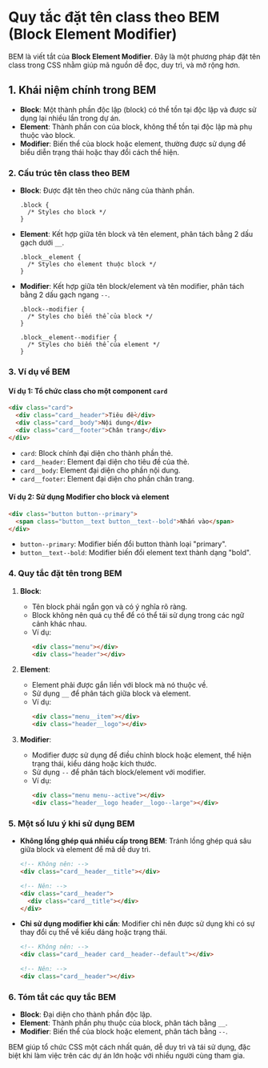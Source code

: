 
# Quy tắc đặt tên class theo BEM (Block Element Modifier)

BEM là viết tắt của **Block Element Modifier**. Đây là một phương pháp đặt tên class trong CSS nhằm giúp mã nguồn dễ đọc, duy trì, và mở rộng hơn.

## 1. **Khái niệm chính trong BEM**
- **Block**: Một thành phần độc lập (block) có thể tồn tại độc lập và được sử dụng lại nhiều lần trong dự án.
- **Element**: Thành phần con của block, không thể tồn tại độc lập mà phụ thuộc vào block.
- **Modifier**: Biến thể của block hoặc element, thường được sử dụng để biểu diễn trạng thái hoặc thay đổi cách thể hiện.

### 2. **Cấu trúc tên class theo BEM**
- **Block**: Được đặt tên theo chức năng của thành phần.
  ```
  .block {
    /* Styles cho block */
  }
  ```
- **Element**: Kết hợp giữa tên block và tên element, phân tách bằng 2 dấu gạch dưới `__`.
  ```
  .block__element {
    /* Styles cho element thuộc block */
  }
  ```
- **Modifier**: Kết hợp giữa tên block/element và tên modifier, phân tách bằng 2 dấu gạch ngang `--`.
  ```
  .block--modifier {
    /* Styles cho biến thể của block */
  }

  .block__element--modifier {
    /* Styles cho biến thể của element */
  }
  ```

### 3. **Ví dụ về BEM**
#### Ví dụ 1: Tổ chức class cho một component `card`
```html
<div class="card">
  <div class="card__header">Tiêu đề</div>
  <div class="card__body">Nội dung</div>
  <div class="card__footer">Chân trang</div>
</div>
```
- `card`: Block chính đại diện cho thành phần thẻ.
- `card__header`: Element đại diện cho tiêu đề của thẻ.
- `card__body`: Element đại diện cho phần nội dung.
- `card__footer`: Element đại diện cho phần chân trang.

#### Ví dụ 2: Sử dụng Modifier cho block và element
```html
<div class="button button--primary">
  <span class="button__text button__text--bold">Nhấn vào</span>
</div>
```
- `button--primary`: Modifier biến đổi button thành loại "primary".
- `button__text--bold`: Modifier biến đổi element text thành dạng "bold".

### 4. **Quy tắc đặt tên trong BEM**
1. **Block**:
   - Tên block phải ngắn gọn và có ý nghĩa rõ ràng.
   - Block không nên quá cụ thể để có thể tái sử dụng trong các ngữ cảnh khác nhau.
   - Ví dụ:
     ```html
     <div class="menu"></div>
     <div class="header"></div>
     ```
   
2. **Element**:
   - Element phải được gắn liền với block mà nó thuộc về.
   - Sử dụng `__` để phân tách giữa block và element.
   - Ví dụ:
     ```html
     <div class="menu__item"></div>
     <div class="header__logo"></div>
     ```

3. **Modifier**:
   - Modifier được sử dụng để điều chỉnh block hoặc element, thể hiện trạng thái, kiểu dáng hoặc kích thước.
   - Sử dụng `--` để phân tách block/element với modifier.
   - Ví dụ:
     ```html
     <div class="menu menu--active"></div>
     <div class="header__logo header__logo--large"></div>
     ```

### 5. **Một số lưu ý khi sử dụng BEM**
- **Không lồng ghép quá nhiều cấp trong BEM**: Tránh lồng ghép quá sâu giữa block và element để mã dễ duy trì.
  ```html
  <!-- Không nên: -->
  <div class="card__header__title"></div>

  <!-- Nên: -->
  <div class="card__header">
    <div class="card__title"></div>
  </div>
  ```
- **Chỉ sử dụng modifier khi cần**: Modifier chỉ nên được sử dụng khi có sự thay đổi cụ thể về kiểu dáng hoặc trạng thái.
  ```html
  <!-- Không nên: -->
  <div class="card__header card__header--default"></div>

  <!-- Nên: -->
  <div class="card__header"></div>
  ```

### 6. **Tóm tắt các quy tắc BEM**
- **Block**: Đại diện cho thành phần độc lập.
- **Element**: Thành phần phụ thuộc của block, phân tách bằng `__`.
- **Modifier**: Biến thể của block hoặc element, phân tách bằng `--`.

BEM giúp tổ chức CSS một cách nhất quán, dễ duy trì và tái sử dụng, đặc biệt khi làm việc trên các dự án lớn hoặc với nhiều người cùng tham gia.
